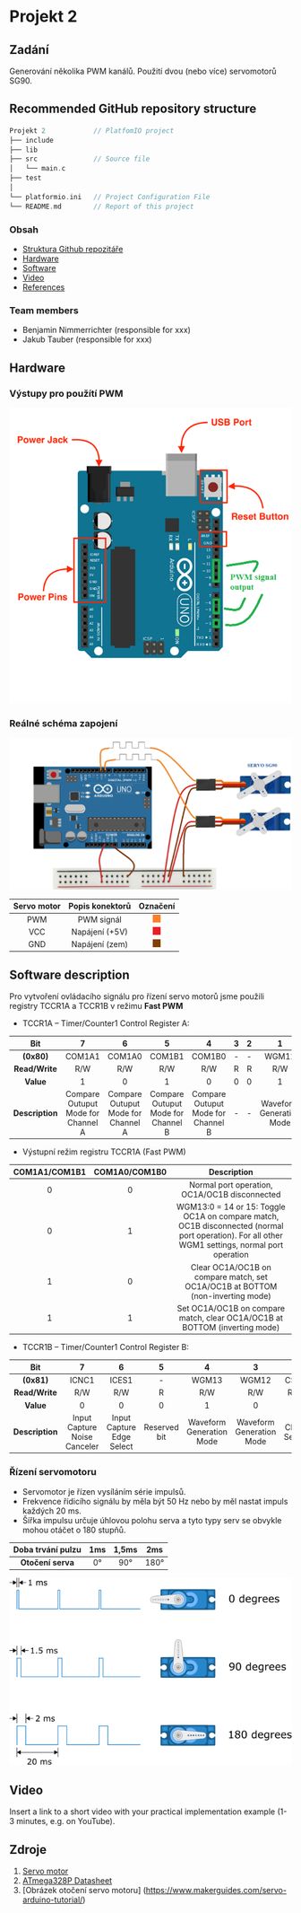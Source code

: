 # Projekt 2

## Zadání
Generování několika PWM kanálů. Použití dvou (nebo více) servomotorů SG90.
<a name="github"></a>

## Recommended GitHub repository structure

   ```c
   Projekt 2            // PlatfomIO project
   ├── include         
   ├── lib             
   ├── src              // Source file
   │   └── main.c
   ├── test
   │     
   └── platformio.ini   // Project Configuration File
   └── README.md        // Report of this project
   ```

### Obsah
* [Struktura Github repozitáře](#github)
* [Hardware](#hardware)
* [Software](#software)
* [Video](#video)
* [References](#zdroje)

<a name="github"></a>

### Team members

* Benjamin Nimmerrichter (responsible for xxx)
* Jakub Tauber (responsible for xxx)
<a name="hardware"></a>
## Hardware 
### Výstupy pro použítí PWM 
![uno](obrazky/uno.png)
### Reálné schéma zapojení
![uno](obrazky/schema.png)

| **Servo motor** | **Popis konektorů** | **Označení** |
| :-: | :-: | :-: |
| PWM | PWM signál | ![uno](obrazky/orn.png) |
| VCC | Napájení (+5V) | ![uno](obrazky/cerv.png) |
| GND | Napájení (zem) | ![uno](obrazky/hne.png) |


<a name="software"></a>
## Software description

Pro vytvoření ovládacího signálu pro řízení servo motorů jsme použili registry TCCR1A a TCCR1B v režimu **Fast PWM** 
* TCCR1A – Timer/Counter1 Control Register A:

| **Bit** | 7 | 6 | 5 | 4 | 3 | 2 | 1 | 0 |
| :-: | :-: | :-: | :-: | :-: | :-: | :-: | :-: | :-: |
| **(0x80)** | COM1A1 | COM1A0 | COM1B1 | COM1B0 | - | - | WGM11 | WGM10 |
| **Read/Write** | R/W | R/W | R/W | R/W | R | R | R/W | R/W |
| **Value** | 1 | 0 | 1 | 0 | 0 | 0 | 1 | 0 |
| **Description** | Compare Outuput Mode for Channel A  | Compare Outuput Mode for Channel A  | Compare Outuput Mode for Channel B | Compare Outuput Mode for Channel B | - | - | Waveform Generation Mode | Waveform Generation Mode |

* Výstupní režim registru TCCR1A (Fast PWM)

| COM1A1/COM1B1 | COM1A0/COM1B0 | Description 
| :-: | :-: | :-: |
| 0 | 0 | Normal port operation, OC1A/OC1B disconnected | 
| 0 | 1 | WGM13:0 = 14 or 15: Toggle OC1A on compare match, OC1B disconnected (normal port operation). For all other WGM1 settings, normal port operation |
| 1 | 0 | Clear OC1A/OC1B on compare match, set OC1A/OC1B at BOTTOM (non-inverting mode) | 
| 1 | 1 | Set OC1A/OC1B on compare match, clear OC1A/OC1B at BOTTOM (inverting mode) |

* TCCR1B – Timer/Counter1 Control Register B:

| **Bit** | 7 | 6 | 5 | 4 | 3 | 2 | 1 | 0 |
| :-: | :-: | :-: | :-: | :-: | :-: | :-: | :-: | :-: |
| **(0x81)** | ICNC1 | ICES1 | - | WGM13 | WGM12 | CS12 | CS11 | CS10 |
| **Read/Write** | R/W | R/W | R | R/W | R/W | R/W | R/W | R/W |
| **Value** | 0 | 0 | 0 | 1 | 0 | 0 | 1 | 0 |
| **Description** | Input Capture Noise Canceler |  Input Capture Edge Select | Reserved bit | Waveform Generation Mode | Waveform Generation Mode | Clock Select | Clock Select | Clock Select |

### Řízení servomotoru
* Servomotor je řízen vysíláním série impulsů. 
* Frekvence řídicího signálu by měla být 50 Hz nebo by měl nastat impuls každých 20 ms. 
* Šířka impulsu určuje úhlovou polohu serva a tyto typy serv se obvykle mohou otáčet o 180 stupňů.

| **Doba trvání pulzu** | 1ms | 1,5ms | 2ms 
| :-: | :-: | :-: | :-: |
| **Otočení serva** |  0° | 90° | 180° |


![uno](obrazky/servo1.png)


<a name="video"></a>
## Video

Insert a link to a short video with your practical implementation example (1-3 minutes, e.g. on YouTube).

<a name="zdroje"></a>

## Zdroje

1. [Servo motor](https://howtomechatronics.com/how-it-works/how-servo-motors-work-how-to-control-servos-using-arduino/)
2. [ATmega328P Datasheet](https://ww1.microchip.com/downloads/en/DeviceDoc/Atmel-7810-Automotive-Microcontrollers-ATmega328P_Datasheet.pdf)
3. [Obrázek otočení servo motoru] (https://www.makerguides.com/servo-arduino-tutorial/)
